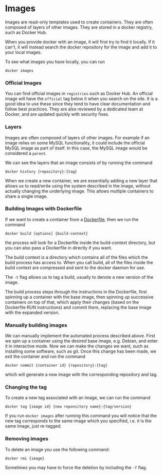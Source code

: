 # Images

Images are read-only templates used to create containers. They are often composed of layers of other images. They are stored in a docker registry, such as Docker Hub.

When you provide docker with an image, it will first try to find it locally. If it can't, it will instead search the docker repository for the image and add it to your local images.

To see what images you have locally, you can run

```text
docker images
```

### Official Images

You can find official images in `registries` such as Docker Hub. An official image will have the `official` tag below it when you search on the site. It is a good idea to use these since they tend to have clear documentation and follow best practices. They are also reviewed by a dedicated team at Docker, and are updated quickly with security fixes.

### Layers

Images are often composed of layers of other images. For example if an image relies on some MySQL functionality, it could include the official MySQL image as part of itself. In this case, the MySQL image would be considered a `parent`.

We can see the layers that an image consists of by running the command

```text
docker history {repository}:{tag}
```

When we create a new container, we are essentially adding a new layer that allows us to read/write using the system described in the image, without actually changing the underlying image. This allows multiple containers to share a single image.

### Building Images with Dockerfile

If we want to create a container from a [Dockerfile](:/48b9d554dc7948f193108025eb7afdda), then we run the command

```text
docker build [options] {build-context}
```

the process will look for a Dockerfile inside the build-context directory, but you can also pass a Dockerfile in directly if you want.

The build context is a directory which contains all of the files which the build process has access to. When you call build, all of the files inside the build context are compressed and sent to the docker daemon for use.

The `-t` flag allows us to tag a build, usually to denote a new version of the image.

The build process steps through the instructions in the Dockerfile, first spinning up a container with the base image, then spinning up successive containers on top of that, which apply their changes \(based on the Dockerfile RUN instructions\) and commit them, replacing the base image with the expanded version.

### Manually building images

We can manually implement the automated process described above. First we spin up a container using the desired base image, e.g. Debian, and enter it in interactive mode. Now we can make the changes we want, such as installing some software, such as git. Once this change has been made, we exit the container and run the command

```text
docker commit {container id} {repository}:{tag}
```

which will generate a new image with the corresponding repository and tag.

### Changing the tag

To create a new tag associated with an image, we can run the command

```text
docker tag {image id} {new reponsitory name}:{tag/version}
```

If you run `docker images` after running this command you will notice that the new tag corresponds to the same image which you specified, i.e. it is the same image, just re-tagged.

### Removing images

To delete an image you use the following command:

```text
docker rmi {image}
```

Sometimes you may have to force the deletion by including the `-f` flag.


